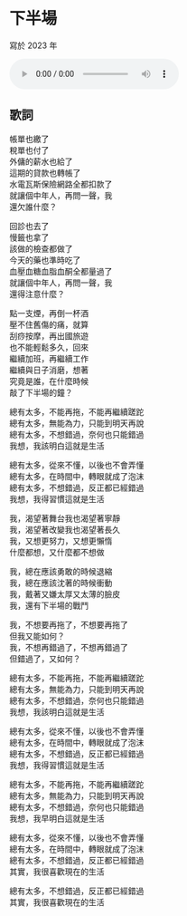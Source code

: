# 下半場

寫於 2023 年

<audio src="middle.mp3" controls>
Your browser does not support the audio element.
</audio>

## 歌詞

帳單也繳了<br>
稅單也付了<br>
外傭的薪水也給了<br>
這期的貸款也轉帳了<br>
水電瓦斯保險網路全都扣款了<br>
就讓個中年人，再問一聲，我<br>
還欠誰什麼？

回診也去了<br>
慢籤也拿了<br>
該做的檢查都做了<br>
今天的藥也準時吃了<br>
血壓血糖血脂血酮全都量過了<br>
就讓個中年人，再問一聲，我<br>
還得注意什麼？

點一支煙，再倒一杯酒<br>
壓不住舊傷的痛，就算<br>
刮痧按摩，再出國旅遊<br>
也不能輕鬆多久，回來<br>
繼續加班，再繼續工作<br>
繼續與日子消磨，想著<br>
究竟是誰，在什麼時候<br>
敲了下半場的鐘？

總有太多，不能再拖，不能再繼續蹉跎<br>
總有太多，無能為力，只能到明天再說<br>
總有太多，不想錯過，奈何也只能錯過<br>
我想，我該明白這就是生活

總有太多，從來不懂，以後也不會弄懂<br>
總有太多，在時間中，轉眼就成了泡沫<br>
總有太多，不想錯過，反正都已經錯過<br>
我想，我得習慣這就是生活

我，渴望著舞台我也渴望著寧靜<br>
我，渴望著改變我也渴望著長久<br>
我，又想更努力，又想更懶惰<br>
什麼都想，又什麼都不想做

我，總在應該勇敢的時候退縮<br>
我，總在應該沈著的時候衝動<br>
我，戴著又嫌太厚又太薄的臉皮<br>
我，還有下半場的戰鬥

我，不想要再拖了，不想要再拖了<br>
但我又能如何？<br>
我，不想再錯過了，不想再錯過了<br>
但錯過了，又如何？<br>

總有太多，不能再拖，不能再繼續蹉跎<br>
總有太多，無能為力，只能到明天再說<br>
總有太多，不想錯過，奈何也只能錯過<br>
我想，我該明白這就是生活

總有太多，從來不懂，以後也不會弄懂<br>
總有太多，在時間中，轉眼就成了泡沫<br>
總有太多，不想錯過，反正都已經錯過<br>
我想，我得習慣這就是生活

總有太多，不能再拖，不能再繼續蹉跎<br>
總有太多，無能為力，只能到明天再說<br>
總有太多，不想錯過，奈何也只能錯過<br>
我想，我早明白這就是生活

總有太多，從來不懂，以後也不會弄懂<br>
總有太多，在時間中，轉眼就成了泡沫<br>
總有太多，不想錯過，反正都已經錯過<br>
其實，我很喜歡現在的生活

總有太多，不想錯過，反正都已經錯過<br>
其實，我很喜歡現在的生活
